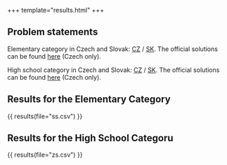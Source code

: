 +++
template="results.html"
+++

## Problem statements

Elementary category in Czech and Slovak: [CZ](/zadani/ZS_CZ.pdf) / [SK](/zadani/ZS_SK.pdf).
The official solutions can be found [here](/zadani/ZS-riesenia.pdf) (Czech only).

High school category in Czech and Slovak: [CZ](/zadani/SS_CZ.pdf) / [SK](/zadani/SS_SK.pdf).
The official solutions can be found [here](/zadani/SS-riesenia.pdf) (Czech only).


## Results for the Elementary Category

{{ results(file="ss.csv") }}

## Results for the High School Categoru

{{ results(file="zs.csv") }}
